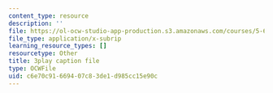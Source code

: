 ```yaml
---
content_type: resource
description: ''
file: https://ol-ocw-studio-app-production.s3.amazonaws.com/courses/5-61-physical-chemistry-fall-2017/c6e70c91669407c83de1d985cc15e90c_IoED49Ha8-o.srt
file_type: application/x-subrip
learning_resource_types: []
resourcetype: Other
title: 3play caption file
type: OCWFile
uid: c6e70c91-6694-07c8-3de1-d985cc15e90c
---
```

